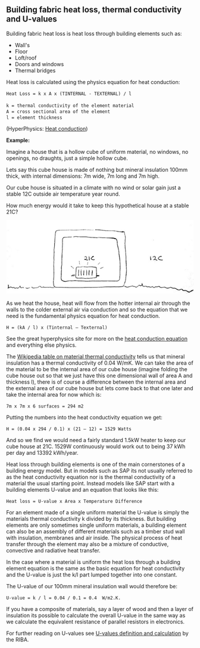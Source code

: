 ## Building fabric heat loss, thermal conductivity and U-values

Building fabric heat loss is heat loss through building elements such as:

- Wall's
- Floor
- Loft/roof
- Doors and windows
- Thermal bridges

Heat loss is calculated using the physics equation for heat conduction:

    Heat Loss = k x A x (TINTERNAL - TEXTERNAL) / l

    k = thermal conductivity of the element material
    A = cross sectional area of the element
    l = element thickness

(HyperPhysics: [Heat conduction](http://hyperphysics.phy-astr.gsu.edu/hbase/thermo/heatra.html#c2))

**Example:**

Imagine a house that is a hollow cube of uniform material, no windows, no openings, no draughts, just a simple hollow cube.

Lets say this cube house is made of nothing but mineral insulation 100mm thick, with internal dimensions: 7m wide, 7m long and 7m high.

Our cube house is situated in a climate with no wind or solar gain just a stable 12C outside air temperature year round.

How much energy would it take to keep this hypothetical house at a stable 21C?

![Cube house](files/cube.jpg)

As we heat the house, heat will flow from the hotter internal air through the walls to the colder external air via conduction and so the equation that we need is the fundamental physics equation for heat conduction.

    H = (kA / l) x (Tinternal – Texternal)
    

See the great hyperphysics site for more on the [heat conduction equation](http://hyperphysics.phy-astr.gsu.edu/hbase/hframe.html) and everything else physics.

The [Wikipedia table on material thermal conductivity](http://en.wikipedia.org/wiki/List_of_thermal_conductivities) tells us that mineral insulation has a thermal conductivity of 0.04 W/mK. We can take the area of the material to be the internal area of our cube house (imagine folding the cube house out so that we just have this one dimensional wall of area A and thickness l), there is of course a difference between the internal area and the external area of our cube house but lets come back to that one later and take the internal area for now which is:

    7m x 7m x 6 surfaces = 294 m2

Putting the numbers into the heat conductivity equation we get:

    H = (0.04 x 294 / 0.1) x (21 – 12) = 1529 Watts
    
And so we find we would need a fairly standard 1.5kW heater to keep our cube house at 21C.
1529W continuously would work out to being 37 kWh per day and 13392 kWh/year.

Heat loss through building elements is one of the main cornerstones of a building energy model. But in models such as SAP its not usually referred to as the heat conductivity equation nor is the thermal conductivity of a material the usual starting point. Instead models like SAP start with a building elements U-value and an equation that looks like this:

    Heat loss = U-value x Area x Temperature Difference

For an element made of a single uniform material the U-value is simply the materials thermal conductivity k divided by its thickness. But building elements are only sometimes single uniform materials, a building element can also be an assembly of different materials such as a timber stud wall with insulation, membranes and air inside. The physical process of heat transfer through the element may also be a mixture of conductive, convective and radiative heat transfer.

In the case where a material is uniform the heat loss through a building element equation is the same as the basic equation for heat conductivity and the U-value is just the k/l part lumped together into one constant.

The U-value of our 100mm mineral insulation wall would therefore be: 

    U-value = k / l = 0.04 / 0.1 = 0.4  W/m2.K.

If you have a composite of materials, say a layer of wood and then a layer of insulation its possible to calculate the overall U-value in the same way as we calculate the equivalent resistance of parallel resistors in electronics.

For further reading on U-values see [U-values definition and calculation](http://www.architecture.com/SustainabilityHub/Designstrategies/Earth/1-1-1-10-Uvalues(INCOMPLETE).aspx) by the RIBA.
